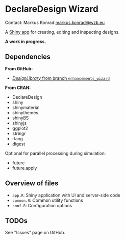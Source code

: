 # DeclareDesign Wizard

Contact: Markus Konrad <markus.konrad@wzb.eu>

A [Shiny app](http://shiny.rstudio.com/) for creating, editing and inspecting designs.

**A work in progress.**


## Dependencies

**From GitHub:**

- [*DesignLibrary* from branch `enhancements_wizard`](https://github.com/DeclareDesign/DesignLibrary/tree/enhancements_wizard)

**From CRAN:**

- DeclareDesign
- shiny
- shinymaterial
- shinythemes
- shinyBS
- shinyjs
- ggplot2
- stringr
- rlang
- digest

Optional for parallel processing during simulation:

- future
- future.apply



## Overview of files

- `app.R`: Shiny application with UI and server-side code
- `common.R`: Common utility functions
- `conf.R`: Configuration options

## TODOs

See "Issues" page on GitHub.
